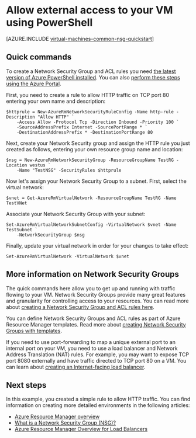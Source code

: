 <properties
   pageTitle="Allow external access to a VM using PowerShell | Microsoft Azure"
   description="Learn how to open a port / create an endpoint that allows external access to your Windows VM using the resource manager deployment mode and Azure PowerShell"
   services="virtual-machines-windows"
   documentationCenter=""
   authors="iainfoulds"
   manager="timlt"
   editor=""/>

<tags
   ms.service="virtual-machines-windows"
   ms.devlang="na"
   ms.topic="article"
   ms.tgt_pltfrm="vm-windows"
   ms.workload="infrastructure-services"
   ms.date="08/08/2016"
   ms.author="iainfou"/>

# Allow external access to your VM using PowerShell
[AZURE.INCLUDE [virtual-machines-common-nsg-quickstart](../../includes/virtual-machines-common-nsg-quickstart.md)]

## Quick commands
To create a Network Security Group and ACL rules you need [the latest version of Azure PowerShell installed](../powershell-install-configure.md). You can also [perform these steps using the Azure Portal](virtual-machines-windows-nsg-quickstart-portal.md).

First, you need to create a rule to allow HTTP traffic on TCP port 80 entering your own name and description:

```
$httprule = New-AzureRmNetworkSecurityRuleConfig -Name http-rule -Description "Allow HTTP" `
    -Access Allow -Protocol Tcp -Direction Inbound -Priority 100 `
    -SourceAddressPrefix Internet -SourcePortRange * `
    -DestinationAddressPrefix * -DestinationPortRange 80
```

Next, create your Network Security group and assign the HTTP rule you just created as follows, entering your own resource group name and location:

```
$nsg = New-AzureRmNetworkSecurityGroup -ResourceGroupName TestRG -Location westus `
    -Name "TestNSG" -SecurityRules $httprule
```

Now let's assign your Network Security Group to a subnet. First, select the virtual network:

```
$vnet = Get-AzureRmVirtualNetwork -ResourceGroupName TestRG -Name TestVNet
```

Associate your Network Security Group with your subnet:

```
Set-AzureRmVirtualNetworkSubnetConfig -VirtualNetwork $vnet -Name TestSubnet `
    -NetworkSecurityGroup $nsg
```

Finally, update your virtual network in order for your changes to take effect:

```
Set-AzureRmVirtualNetwork -VirtualNetwork $vnet
```


## More information on Network Security Groups
The quick commands here allow you to get up and running with traffic flowing to your VM. Network Security Groups provide many great features and granularity for controlling access to your resources. You can read more about [creating a Network Security Group and ACL rules here](../virtual-network/virtual-networks-create-nsg-arm-ps.md).

You can define Network Security Groups and ACL rules as part of Azure Resource Manager templates. Read more about [creating Network Security Groups with templates](../virtual-network/virtual-networks-create-nsg-arm-template.md).

If you need to use port-forwarding to map a unique external port to an internal port on your VM, you need to use a load balancer and Network Address Translation (NAT) rules. For example, you may want to expose TCP port 8080 externally and have traffic directed to TCP port 80 on a VM. You can learn about [creating an Internet-facing load balancer](../load-balancer/load-balancer-get-started-internet-arm-ps.md).

## Next steps
In this example, you created a simple rule to allow HTTP traffic. You can find information on creating more detailed environments in the following articles:

- [Azure Resource Manager overview](../resource-group-overview.md)
- [What is a Network Security Group (NSG)?](../virtual-network/virtual-networks-nsg.md)
- [Azure Resource Manager Overview for Load Balancers](../load-balancer/load-balancer-arm.md)